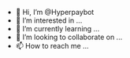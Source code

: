 - 👋 Hi, I’m @Hyperpaybot
- 👀 I’m interested in ...
- 🌱 I’m currently learning ...
- 💞️ I’m looking to collaborate on ...
- 📫 How to reach me ...

<!---
Hyperpaybot/Hyperpaybot is a ✨ special ✨ repository because its `README.md` (this file) appears on your GitHub profile.
You can click the Preview link to take a look at your changes.
--->

